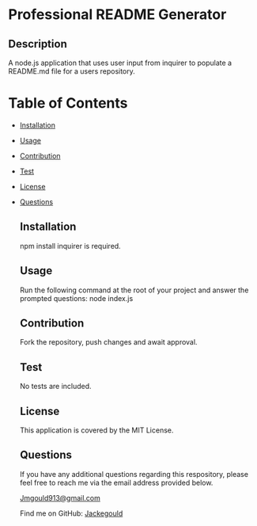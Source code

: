 
  # Professional README Generator

  ## Description

  A node.js application that uses user input from inquirer to populate a README.md file for a users repository.

  # Table of Contents 
* [Installation](#installation)
* [Usage](#usage)
* [Contribution](#contribution)
* [Test](#test)
* [License](#license)
* [Questions](#questions)
  
  ## Installation 
  
  npm install inquirer is required.
  
  ## Usage 
  
  Run the following command at the root of your project and answer the prompted questions: node index.js
  
  ## Contribution 
  
  Fork the repository, push changes and await approval.
  
  ## Test 
  
  No tests are included.
  
  ## License 
  
  This application is covered by the MIT License. 
  
  ## Questions 

  If you have any additional questions regarding this respository, please feel free to reach me via the email address provided below.
  
  Jmgould913@gmail.com

  Find me on GitHub: [Jackegould](https://github.com/Jackegould)
  
  
